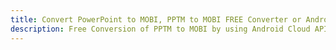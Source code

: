 ---title: Convert PowerPoint to MOBI, PPTM to MOBI FREE Converter or Android SDKdescription: Free Conversion of PPTM to MOBI by using Android Cloud APIs & SDKs. Also Create, Edit & Render Microsoft Word & OpenOffice documents in the Cloud.---